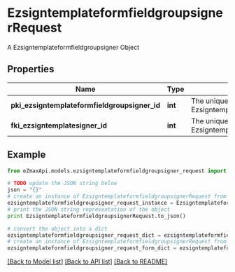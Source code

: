 # EzsigntemplateformfieldgroupsignerRequest

A Ezsigntemplateformfieldgroupsigner Object

## Properties
Name | Type | Description | Notes
------------ | ------------- | ------------- | -------------
**pki_ezsigntemplateformfieldgroupsigner_id** | **int** | The unique ID of the Ezsigntemplateformfieldgroupsigner | [optional] 
**fki_ezsigntemplatesigner_id** | **int** | The unique ID of the Ezsigntemplatesigner | 

## Example

```python
from eZmaxApi.models.ezsigntemplateformfieldgroupsigner_request import EzsigntemplateformfieldgroupsignerRequest

# TODO update the JSON string below
json = "{}"
# create an instance of EzsigntemplateformfieldgroupsignerRequest from a JSON string
ezsigntemplateformfieldgroupsigner_request_instance = EzsigntemplateformfieldgroupsignerRequest.from_json(json)
# print the JSON string representation of the object
print EzsigntemplateformfieldgroupsignerRequest.to_json()

# convert the object into a dict
ezsigntemplateformfieldgroupsigner_request_dict = ezsigntemplateformfieldgroupsigner_request_instance.to_dict()
# create an instance of EzsigntemplateformfieldgroupsignerRequest from a dict
ezsigntemplateformfieldgroupsigner_request_form_dict = ezsigntemplateformfieldgroupsigner_request.from_dict(ezsigntemplateformfieldgroupsigner_request_dict)
```
[[Back to Model list]](../README.md#documentation-for-models) [[Back to API list]](../README.md#documentation-for-api-endpoints) [[Back to README]](../README.md)


